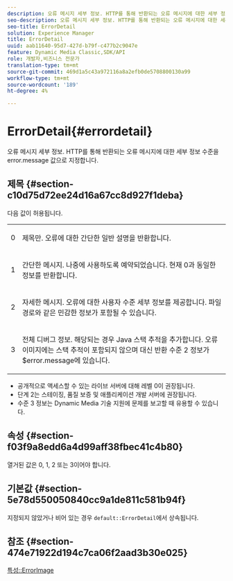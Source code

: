 ```yaml
---
description: 오류 메시지 세부 정보. HTTP를 통해 반환되는 오류 메시지에 대한 세부 정보 수준을 error.message 값으로 지정합니다.
seo-description: 오류 메시지 세부 정보. HTTP를 통해 반환되는 오류 메시지에 대한 세부 정보 수준을 error.message 값으로 지정합니다.
seo-title: ErrorDetail
solution: Experience Manager
title: ErrorDetail
uuid: aab11640-95d7-427d-b79f-c477b2c9047e
feature: Dynamic Media Classic,SDK/API
role: 개발자,비즈니스 전문가
translation-type: tm+mt
source-git-commit: 469d1a5c43a972116a8a2efb0de5708800130a99
workflow-type: tm+mt
source-wordcount: '189'
ht-degree: 4%

---
```



# ErrorDetail{#errordetail}

오류 메시지 세부 정보. HTTP를 통해 반환되는 오류 메시지에 대한 세부 정보 수준을 error.message 값으로 지정합니다.

## 제목 {#section-c10d75d72ee24d16a67cc8d927f1deba}

다음 값이 허용됩니다.

<table id="simpletable_7904444FF9F14D678F05094CA9E45664"> 
 <tr class="strow"> 
  <td class="stentry"> <p>0 </p></td> 
  <td class="stentry"> <p>제목만. 오류에 대한 간단한 일반 설명을 반환합니다. </p></td> 
 </tr> 
 <tr class="strow"> 
  <td class="stentry"> <p>1 </p></td> 
  <td class="stentry"> <p>간단한 메시지. 나중에 사용하도록 예약되었습니다. 현재 0과 동일한 정보를 반환합니다. </p></td> 
 </tr> 
 <tr class="strow"> 
  <td class="stentry"> <p>2 </p></td> 
  <td class="stentry"> <p>자세한 메시지. 오류에 대한 사용자 수준 세부 정보를 제공합니다. 파일 경로와 같은 민감한 정보가 포함될 수 있습니다. </p></td> 
 </tr> 
 <tr class="strow"> 
  <td class="stentry"> <p>3 </p></td> 
  <td class="stentry"> <p>전체 디버그 정보. 해당되는 경우 Java 스택 추적을 추가합니다. 오류 이미지에는 스택 추적이 포함되지 않으며 대신 반환 수준 2 정보가 <span class="codeph"> $error.message</span>에 있습니다. </p></td> 
 </tr> 
</table>

* 공개적으로 액세스할 수 있는 라이브 서버에 대해 레벨 0이 권장됩니다.
* 단계 2는 스테이징, 품질 보증 및 애플리케이션 개발 서버에 권장됩니다.
* 수준 3 정보는 Dynamic Media 기술 지원에 문제를 보고할 때 유용할 수 있습니다.

## 속성 {#section-f03f9a8edd6a4d99aff38fbec41c4b80}

열거된 값은 0, 1, 2 또는 3이어야 합니다.

## 기본값 {#section-5e78d550050840cc9a1de811c581b94f}

지정되지 않았거나 비어 있는 경우 `default::ErrorDetail`에서 상속됩니다.

## 참조 {#section-474e71922d194c7ca06f2aad3b30e025}

[특성::ErrorImage](../../../../../ir-api/material-cat/image-rendering-api-ref/c-ir-material-catalog/c-ir-attributes-reference/r-ir-errorimage.md#reference-b58bdaba96074c52802ca8dc54bfe2f0)
